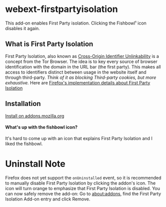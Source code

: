# webext-firstpartyisolation

This add-on enables First Party isolation. Clicking the Fishbowl¹ icon
disables it again.

## What is First Party Isolation ##
First Party Isolation, also known as
[Cross-Origin Identifier Unlinkability](https://www.torproject.org/projects/torbrowser/design/#identifier-linkability)
is a concept from the Tor Browser.
The idea is to key every source of browser identification with the domain
in the URL bar (the first party). This makes all access to identifiers
distinct between usage in the website itself and through third-party. *Think
of it as blocking Third-party cookies, but more exhaustive.*
Here are [Firefox's implementation details about First Party Isolation](https://wiki.mozilla.org/Security/FirstPartyIsolation)

## Installation
[Install on addons.mozilla.org](https://addons.mozilla.org/en-US/firefox/addon/first-party-isolation/)

#### What's up with the fishbowl icon?
It's hard to come up with an icon that explains First Party Isolation and
I liked the fishbowl. 

# Uninstall Note
Firefox does not yet support the `onUninstalled` event, so it is recommended
to manually disable First Party Isolation by clicking the addon's icon. The
icon will turn orange to emphasize that First Party Isolation is disabled.
You can now safely remove the add-on: Go to [about:addons](about:addons),
find the First Party Isolation Add-on entry and click Remove.